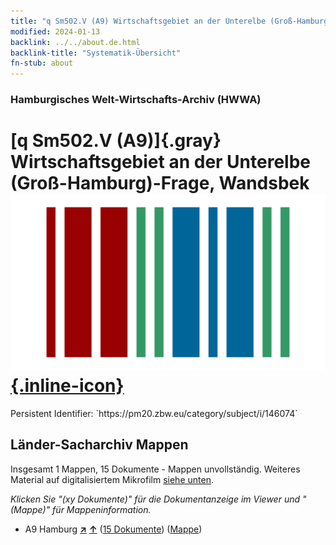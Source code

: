 ```yaml
---
title: "q Sm502.V (A9) Wirtschaftsgebiet an der Unterelbe (Groß-Hamburg)-Frage, Wandsbek"
modified: 2024-01-13
backlink: ../../about.de.html
backlink-title: "Systematik-Übersicht"
fn-stub: about
---
```


### Hamburgisches Welt-Wirtschafts-Archiv (HWWA)

# [q Sm502.V (A9)]{.gray}&#8201; Wirtschaftsgebiet an der Unterelbe (Groß-Hamburg)-Frage, Wandsbek &#160; [![Wikidata](/images/Wikidata-logo.svg "Wikidata"){.inline-icon}](http://www.wikidata.org/entity/Q104711432)

<div class="hint">Persistent Identifier: `https://pm20.zbw.eu/category/subject/i/146074`</div>







## Länder-Sacharchiv Mappen






Insgesamt 1 Mappen, 15 Dokumente - Mappen unvollständig. Weiteres Material auf digitalisiertem Mikrofilm [siehe unten](#filmsections).

_Klicken Sie "(xy Dokumente)" für die Dokumentanzeige im Viewer und "(Mappe)" für Mappeninformation._



- A9 Hamburg [**&nearr;**](../../../geo/i/140905/about.de.html "Hamburg (alle Mappen)") [**&uarr;**](../../../geo/about.de.html#A9 "Ländersystematik") (<a href="https://pm20.zbw.eu/iiifview/folder/sh/140905,146074" title="über: Hamburg : Wirtschaftsgebiet an der Unterelbe (Groß-Hamburg)-Frage, Wandsbek" target="_blank">15 Dokumente</a>) ([Mappe](../../../../folder/sh/1409xx/140905/1460xx/146074/about.de.html))



<a id="filmsections" />













